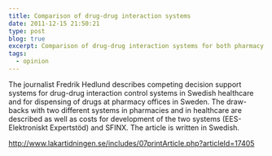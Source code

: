 ```yaml
---
title: Comparison of drug-drug interaction systems
date: 2011-12-15 21:50:21
type: post
blog: true
excerpt: Comparison of drug-drug interaction systems for both pharmacy and health care
tags:
  - opinion
---
```


The journalist Fredrik Hedlund describes competing decision support systems for
drug-drug interaction control systems in Swedish healthcare and for dispensing of drugs at pharmacy
offices in Sweden. The draw-backs with two different systems in pharmacies and in healthcare
are described as well as costs for development of the two systems
(EES-Elektroniskt Expertstöd) and SFINX. The article is written in Swedish.

http://www.lakartidningen.se/includes/07printArticle.php?articleId=17405
